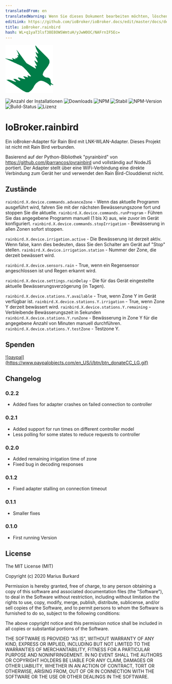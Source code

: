 ```yaml
---
translatedFrom: en
translatedWarning: Wenn Sie dieses Dokument bearbeiten möchten, löschen Sie bitte das Feld "translationsFrom". Andernfalls wird dieses Dokument automatisch erneut übersetzt
editLink: https://github.com/ioBroker/ioBroker.docs/edit/master/docs/de/adapterref/iobroker.rainbird/README.md
title: ioBroker.rainbird
hash: WL+q1yaT3lsf38E8OWSWmtuH/yJwW0OC/NAFrnIF5Ec=
---
```

![Logo](../../../en/adapterref/iobroker.rainbird/admin/rainbird.png)

![Anzahl der Installationen](http://iobroker.live/badges/rainbird-installed.svg)
![Downloads](https://img.shields.io/npm/dm/iobroker.rainbird.svg)
![NPM](https://nodei.co/npm/iobroker.rainbird.png?downloads=true)
![Stabil](http://iobroker.live/badges/rainbird-stable.svg)
![NPM-Version](https://img.shields.io/npm/v/iobroker.rainbird.svg)
![Build-Status](https://travis-ci.org/StrathCole/ioBroker.rainbird.svg?branch=master)
![Lizenz](https://img.shields.io/badge/license-MIT-blue.svg?style=flat)

# IoBroker.rainbird
Ein ioBroker-Adapter für Rain Bird mit LNK-WLAN-Adapter. Dieses Projekt ist nicht mit Rain Bird verbunden.

Basierend auf der Python-Bibliothek "pyrainbird" von https://github.com/jbarrancos/pyrainbird und vollständig auf NodeJS portiert. Der Adapter stellt über eine WiFi-Verbindung eine direkte Verbindung zum Gerät her und verwendet den Rain Bird-Clouddienst nicht.

## Zustände
`rainbird.X.device.commands.advanceZone` - Wenn das aktuelle Programm ausgeführt wird, fahren Sie mit der nächsten Bewässerungszone fort und stoppen Sie die aktuelle.
`rainbird.X.device.commands.runProgram` - Führen Sie das angegebene Programm manuell (1 bis X) aus, wie zuvor im Gerät konfiguriert.
`rainbird.X.device.commands.stopIrrigation` - Bewässerung in allen Zonen sofort stoppen.

`rainbird.X.device.irrigation.active` - Die Bewässerung ist derzeit aktiv. Wenn false, kann dies bedeuten, dass Sie den Schalter am Gerät auf "Stop" stellen.
`rainbird.X.device.irrigation.station` - Nummer der Zone, die derzeit bewässert wird.

`rainbird.X.device.sensors.rain` - True, wenn ein Regensensor angeschlossen ist und Regen erkannt wird.

`rainbird.X.device.settings.rainDelay` - Die für das Gerät eingestellte aktuelle Bewässerungsverzögerung (in Tagen).

`rainbird.X.device.stations.Y.available` - True, wenn Zone Y im Gerät verfügbar ist.
`rainbird.X.device.stations.Y.irrigation` - True, wenn Zone Y derzeit bewässert wird.
`rainbird.X.device.stations.Y.remaining` - Verbleibende Bewässerungszeit in Sekunden `rainbird.X.device.stations.Y.runZone` - Bewässerung in Zone Y für die angegebene Anzahl von Minuten manuell durchführen.
`rainbird.X.device.stations.Y.testZone` - Testzone Y.

## Spenden
[![paypal] (https://www.paypalobjects.com/en_US/i/btn/btn_donateCC_LG.gif)](https://www.paypal.com/cgi-bin/webscr?cmd=_s-xclick&hosted_button_id=SFLJ8HCW9T698&source=url)

## Changelog

### 0.2.2

-   Added fixes for adapter crashes on failed connection to controller

### 0.2.1

-   Added support for run times on different controller model
-   Less polling for some states to reduce requests to controller

### 0.2.0

-   Added remaining irrigation time of zone
-   Fixed bug in decoding responses

### 0.1.2

-   Fixed adapter stalling on connection timeout

### 0.1.1

-   Smaller fixes

### 0.1.0

-   First running Version

## License

The MIT License (MIT)

Copyright (c) 2020 Marius Burkard

Permission is hereby granted, free of charge, to any person obtaining a copy
of this software and associated documentation files (the "Software"), to deal
in the Software without restriction, including without limitation the rights
to use, copy, modify, merge, publish, distribute, sublicense, and/or sell
copies of the Software, and to permit persons to whom the Software is
furnished to do so, subject to the following conditions:

The above copyright notice and this permission notice shall be included in
all copies or substantial portions of the Software.

THE SOFTWARE IS PROVIDED "AS IS", WITHOUT WARRANTY OF ANY KIND, EXPRESS OR
IMPLIED, INCLUDING BUT NOT LIMITED TO THE WARRANTIES OF MERCHANTABILITY,
FITNESS FOR A PARTICULAR PURPOSE AND NONINFRINGEMENT. IN NO EVENT SHALL THE
AUTHORS OR COPYRIGHT HOLDERS BE LIABLE FOR ANY CLAIM, DAMAGES OR OTHER
LIABILITY, WHETHER IN AN ACTION OF CONTRACT, TORT OR OTHERWISE, ARISING FROM,
OUT OF OR IN CONNECTION WITH THE SOFTWARE OR THE USE OR OTHER DEALINGS IN
THE SOFTWARE.